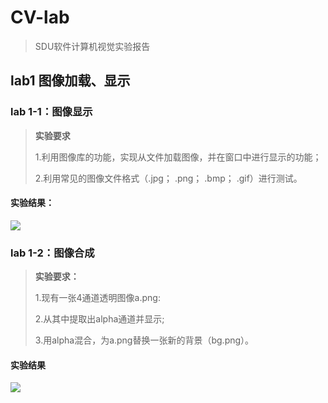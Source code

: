 # CV-lab
> SDU软件计算机视觉实验报告

## lab1 图像加载、显示
### lab 1-1：图像显示
> **实验要求** 
>
>1.利用图像库的功能，实现从文件加载图像，并在窗口中进行显示的功能；
>
>2.利用常见的图像文件格式（.jpg； .png； .bmp； .gif）进行测试。
>
#### 实验结果：
![](https://cdn.jsdelivr.net/gh/Collapsar-G/image/img/20201023105754.png)



### lab 1-2：图像合成
> **实验要求：**
>
>1.现有一张4通道透明图像a.png:
>
>2.从其中提取出alpha通道并显示;
>
>3.用alpha混合，为a.png替换一张新的背景（bg.png）。

#### 实验结果
![](https://cdn.jsdelivr.net/gh/Collapsar-G/image/img/20201023105512.png)